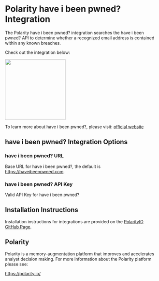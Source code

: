 # Polarity have i been pwned? Integration

The Polarity have i been pwned? integration searches the have i been pwned? API to determine whether a recognized email address is contained within any known breaches.

Check out the integration below:

<img width="200" src="https://user-images.githubusercontent.com/22529325/62340636-3a7b9e80-b4ae-11e9-9aab-f727aef9964a.png">

To learn more about have i been pwned?, please visit: [official website](https://haveibeenpwned.com)

## have i been pwned? Integration Options

### have i been pwned? URL
Base URL for have i been pwned?, the default is https://haveibeenpwned.com.

### have i been pwned? API Key
Valid API Key for have i been pwned?

## Installation Instructions

Installation instructions for integrations are provided on the [PolarityIO GitHub Page](https://polarityio.github.io/).

## Polarity

Polarity is a memory-augmentation platform that improves and accelerates analyst decision making.  For more information about the Polarity platform please see:

https://polarity.io/
